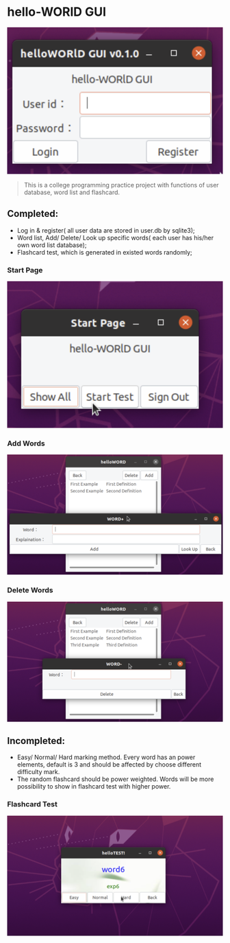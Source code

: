 # hello-WORlD GUI
![alt_text](https://github.com/johnf19/gtk_wordlist_flashcards/blob/main/main.png)
> This is a college programming practice project with functions of user database, word list and flashcard.
## Completed:
* Log in & register( all user data are stored in user.db by sqlite3);
* Word list, Add/ Delete/ Look up specific words( each user has his/her own word list database);
* Flashcard test, which is generated in existed words randomly;
### Start Page
![alt_text](https://github.com/johnf19/gtk_wordlist_flashcards/blob/main/menu.png)

### Add Words
![alt_text](https://github.com/johnf19/gtk_wordlist_flashcards/blob/main/add.png)

### Delete Words
![alt_text](https://github.com/johnf19/gtk_wordlist_flashcards/blob/main/delete.png)

## Incompleted:
* Easy/ Normal/ Hard marking method. Every word has an power elements, default is 3 and should be affected by choose different difficulty mark.
* The random flashcard should be power weighted. Words will be more possibility to show in flashcard test with higher power.

### Flashcard Test
![alt_text](https://github.com/johnf19/gtk_wordlist_flashcards/blob/main/test.png)
